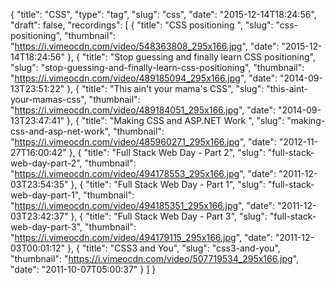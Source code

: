 {
  "title": "CSS",
  "type": "tag",
  "slug": "css",
  "date": "2015-12-14T18:24:56",
  "draft": false,
  "recordings": [
    {
      "title": "CSS positioning ",
      "slug": "css-positioning",
      "thumbnail": "https://i.vimeocdn.com/video/548363808_295x166.jpg",
      "date": "2015-12-14T18:24:56"
    },
    {
      "title": "Stop guessing and finally learn CSS positioning",
      "slug": "stop-guessing-and-finally-learn-css-positioning",
      "thumbnail": "https://i.vimeocdn.com/video/489185094_295x166.jpg",
      "date": "2014-09-13T23:51:22"
    },
    {
      "title": "This ain't your mama's CSS",
      "slug": "this-aint-your-mamas-css",
      "thumbnail": "https://i.vimeocdn.com/video/489184051_295x166.jpg",
      "date": "2014-09-13T23:47:41"
    },
    {
      "title": "Making CSS and ASP.NET Work ",
      "slug": "making-css-and-asp-net-work",
      "thumbnail": "https://i.vimeocdn.com/video/485960271_295x166.jpg",
      "date": "2012-11-27T16:00:42"
    },
    {
      "title": "Full Stack Web Day - Part 2",
      "slug": "full-stack-web-day-part-2",
      "thumbnail": "https://i.vimeocdn.com/video/494178553_295x166.jpg",
      "date": "2011-12-03T23:54:35"
    },
    {
      "title": "Full Stack Web Day - Part 1",
      "slug": "full-stack-web-day-part-1",
      "thumbnail": "https://i.vimeocdn.com/video/494185351_295x166.jpg",
      "date": "2011-12-03T23:42:37"
    },
    {
      "title": "Full Stack Web Day - Part 3",
      "slug": "full-stack-web-day-part-3",
      "thumbnail": "https://i.vimeocdn.com/video/494179115_295x166.jpg",
      "date": "2011-12-03T00:01:12"
    },
    {
      "title": "CSS3 and You",
      "slug": "css3-and-you",
      "thumbnail": "https://i.vimeocdn.com/video/507719534_295x166.jpg",
      "date": "2011-10-07T05:00:37"
    }
  ]
}